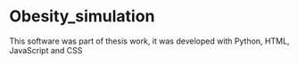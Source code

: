 # Obesity_simulation
This software was part of thesis work, it was developed with Python, HTML, JavaScript and CSS
